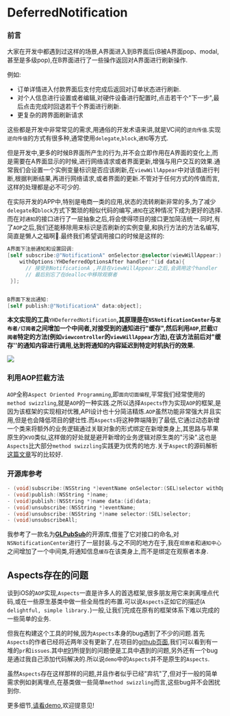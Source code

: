 # DeferredNotification

### 前言

大家在开发中都遇到过这样的场景,A界面进入到B界面后(B被A界面pop、modal,甚至是多级pop),在B界面进行了一些操作返回对A界面进行刷新操作.

例如:

- 订单详情进入付款界面后支付完成后返回对订单状态进行刷新.
- 对个人信息进行设置或者编辑,对硬件设备进行配置时,点击若干个"下一步",最后点击完成时回退若干个界面进行刷新.
- 更复杂的跨界面刷新请求

这些都是开发中非常常见的需求,用通俗的开发术语来讲,就是VC间的`逆向传值`.实现`逆向传值`的方式有很多种,通常使用`delegate`,`block`,`通知`等方式.

但是开发中,更多的时候B界面所产生的行为,并不会立即作用在A界面的变化上,而是需要在A界面显示的时候,进行网络请求或者界面更新,增强与用户交互的效果.通常我们会设置一个实例变量标识是否应该刷新,在`viewWillAppear`中对该值进行判断,根据判断结果,再进行网络请求,或者界面的更新.不管对于任何方式的传值而言,这样的处理都是必不可少的.

在实际开发的APP中,特别是电商一类的应用,状态的流转刷新非常的多,为了减少`delegate`和`block`方式下繁琐的相似代码的编写,`通知`在这种情况下成为更好的选择.而在对`通知`的接口进行了一层抽象之后,将会使得项目的接口更加简洁统一.同时,有了`AOP`之后,我们还能移除用来标识是否刷新的实例变量,和执行方法的方法名编写,简直是懒人之福啊🙈.最终我们希望调用接口的时候是这样的:

```objective-c
A界面下注册通知和设置回调:
[self subscribe:@"NotificationA" onSelector:@selector(viewWillAppear:) 		     
    withOptions:YHDeferredOptionsAfter handler:^(id data){
      // 接受到NotificationA ,并且在viewWillAppear:之后,会调用这个handler
      // 最后别忘了在dealloc中移除观察者
 }];


B界面下发出通知:
[self publish:@"NotificationA" data:object];
```

**本文实现的工具**`YHDeferredNotification`**,其原理是在`NSNotificationCenter`与`发布者/订阅者`之间增加一个中间者,对接受到的通知进行"缓存",然后利用`AOP`,拦截`订阅者`特定的方法(例如`viewcontroller`的`viewWillAppear`方法),在该方法前后对"缓存''的通知内容进行调用,达到将通知的内容延迟到特定时机执行的效果.**


![](http://upload-images.jianshu.io/upload_images/651640-ff9cb52cb5356bf6.gif?imageMogr2/auto-orient/strip)
### 利用AOP拦截方法

`AOP`全称`Aspect Oriented Programming`,即`面向切面编程`,平常我们经常使用的`method swizzling`,就是`AOP`的一种实践.之所以选择`Aspects`作为实现`AOP`的框架,是因为该框架的实现相对优雅,API设计也十分简洁精炼.`AOP`虽然功能非常强大并且实用,但是也会降低项目的健壮性.而`Aspects`将这种弊端降到了最低,它通过动态新增一个类来将额外的业务逻辑通过关联对象的形式绑定在新增类身上,其思路与苹果原生的`KVO`类似,这样做的好处就是避开新增的业务逻辑对原生类的"污染".这也是`Aspects`比大部分`method swizzling`实践更为优秀的地方.关于`Aspect`的源码解析[这篇文章](http://wereadteam.github.io/2016/06/30/Aspects/)写的比较好.

### 开源库参考

```objective-c
- (void)subscribe:(NSString *)eventName onSelector:(SEL)selector withOptions:(YHDeferredOptions)option handler:(YHHandler)handler;
- (void)publish:(NSString *)name;
- (void)publish:(NSString *)name data:(id)data;
- (void)unsubscribe:(NSString *)eventName;
- (void)unsubscribe:(NSString *)name selector:(SEL)selector;
- (void)unsubscribeAll;
```

我参考了一款名为[**GLPubSub**](https://github.com/Glow-Inc/GLPubSub#glpubsub-chinese)的开源库,借鉴了它对接口的命名,对`NSNotificationCenter`进行了一层封装.与之不同的地方在于,我在`观察者`和`通知中心`之间增加了一个中间类,将通知信息`缓存`在该类身上,而不是绑定在观察者本身.

## Aspects存在的问题

谈到iOS的`AOP`实现,`Aspects`一直是许多人的首选框架,很多朋友用它来剥离埋点代码,或在一些原生基类中做一些全局性的布置.可以说`Aspects`正如它的描述(`A delightful, simple library.`)一般,让我们完成在原有的框架体系下难以完成的一些简单的业务.

但我在构建这个工具的时候,因为`Aspects`本身的bug遇到了不少的问题.首先`Aspects`的作者已经将近两年没有更新了,在项目的[github页面](https://github.com/steipete/Aspects),我们可以看到有一堆的`pr`和`issues`.其中[#91](https://github.com/steipete/Aspects/issues/91)所提到的问题便是工具中遇到的问题,另外还有一个bug是通过我自己添加代码解决的.所以说`demo`中的`Aspects`并不是原生的`Aspects`.

虽然`Aspects`存在这样那样的问题,并且作者似乎已经"弃坑"了,但对于一般的简单需求例如剥离埋点,在基类做一些简单`method swizzling`而言,这些bug并不会困扰到你.



更多细节,[请看demo](),欢迎提意见!

